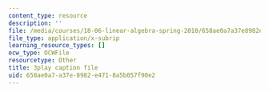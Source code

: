 ```yaml
---
content_type: resource
description: ''
file: /media/courses/18-06-linear-algebra-spring-2010/658ae0a7a37e8982e4718a5b057f90e2_QNpj-gOXW9M.srt
file_type: application/x-subrip
learning_resource_types: []
ocw_type: OCWFile
resourcetype: Other
title: 3play caption file
uid: 658ae0a7-a37e-8982-e471-8a5b057f90e2
---
```

